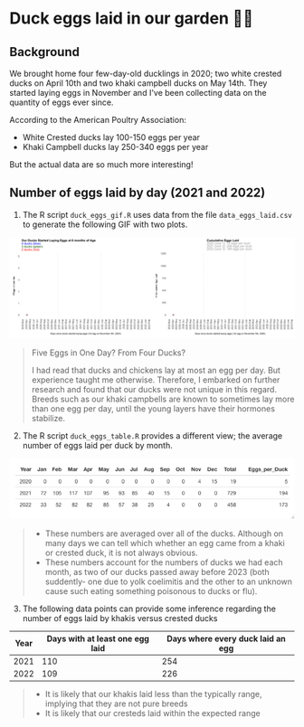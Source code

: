 # Duck eggs laid in our garden 🦆🥚

## Background

We brought home four few-day-old ducklings in 2020; two white crested ducks on April 10th and two khaki campbell ducks on May 14th.  They started laying eggs in November and I've been collecting data on the quantity of eggs ever since.  

According to the American Poultry Association:
* White Crested ducks lay 100-150 eggs per year
* Khaki Campbell ducks lay 250-340 eggs per year

But the actual data are so much more interesting!

## Number of eggs laid by day (2021 and 2022)

1. The R script `duck_eggs_gif.R` uses data from the file `data_eggs_laid.csv` to generate the following GIF with two plots.

![GIF 2021-2022](/images/daily_duck_egg_count.gif)

>Five Eggs in One Day?  From Four Ducks?
>
>I had read that ducks and chickens lay at most an egg per day.  But experience taught me otherwise.  Therefore, I embarked on further research and found that our ducks were not unique in this regard.  Breeds such as our khaki campbells are known to sometimes lay more than one egg per day, until the young layers have their hormones stabilize. 

2. The R script `duck_eggs_table.R` provides a different view; the average number of eggs laid per duck by month.

![GIF Image](/images/eggs_per_duck.png)

>* These numbers are averaged over all of the ducks.  Although on many days we can tell which whether an egg came from a khaki or crested duck, it is not always obvious. 
>* These numbers account for the numbers of ducks we had each month, as two of our ducks passed away before 2023 (both suddently- one due to yolk coelimitis and the other to an unknown cause such eating something poisonous to ducks or flu).


3. The following data points can provide some inference regarding the number of eggs laid by khakis versus crested ducks

| Year | Days with at least one egg laid | Days where every duck laid an egg |
|------|---------------------------------|-----------------------------------|
| 2021 | 110                             | 254                               |
| 2022 | 109                             | 226                               |

>* It is likely that our khakis laid less than the typically range, implying that they are not pure breeds
>* It is likely that our cresteds laid within the expected range




